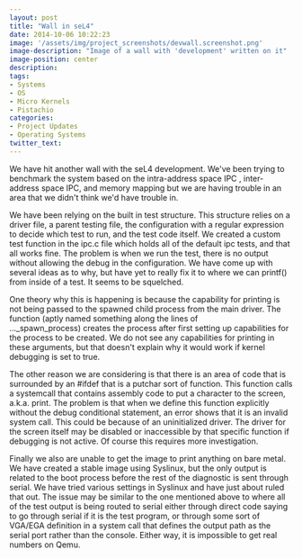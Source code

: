 ```yaml
---
layout: post
title: "Wall in seL4"
date: 2014-10-06 10:22:23
image: '/assets/img/project_screenshots/devwall.screenshot.png'
image-description: "Image of a wall with 'development' written on it"
image-position: center
description:
tags: 
- Systems
- OS
- Micro Kernels
- Pistachio
categories:
- Project Updates
- Operating Systems
twitter_text:
---
```


We have hit another wall with the seL4 development. We've been trying to benchmark the system based on the intra-address space IPC , inter-address space IPC, and memory mapping but we are having trouble in an area that we didn't think we'd have trouble in.

We have been relying on the built in test structure. This structure relies on a driver file, a parent testing file, the configuration with a regular expression to decide which test to run, and the test code itself. We created a custom test function in the ipc.c file which holds all of the default ipc tests, and that all works fine. The problem is when we run the test, there is no output without allowing the debug in the configuration. We have come up with several ideas as to why, but have yet to really fix it to where we can printf() from inside of a test. It seems to be squelched.

One theory why this is happening is because the capability for printing is not being passed to the spawned child process from the main driver. The function (aptly named something along the lines of ..._spawn_process) creates the process after first setting up capabilities for the process to be created. We do not see any capabilities for printing in these arguments, but that doesn't explain why it would work if kernel debugging is set to true.

The other reason we are considering is that there is an area of code that is surrounded by an #ifdef that is a putchar sort of function. This function calls a systemcall that contains assembly code to put a character to the screen, a.k.a. print. The problem is that when we define this function explicitly without the debug conditional statement, an error shows that it is an invalid system call. This could be because of an uninitialized driver. The driver for the screen itself may be disabled or inaccessible by that specific function if debugging is not active. Of course this requires more investigation.

Finally we also are unable to get the image to print anything on bare metal. We have created a stable image using Syslinux, but the only output is related to the boot process before the rest of the diagnostic is sent through serial. We have tried various settings in Syslinux and have just about ruled that out. The issue may be similar to the one mentioned above to where all of the test output is being routed to serial either through direct code saying to go through serial if it is the test program, or through some sort of VGA/EGA definition in a system call that defines the output path as the serial port rather than the console. Either way, it is impossible to get real numbers on Qemu.